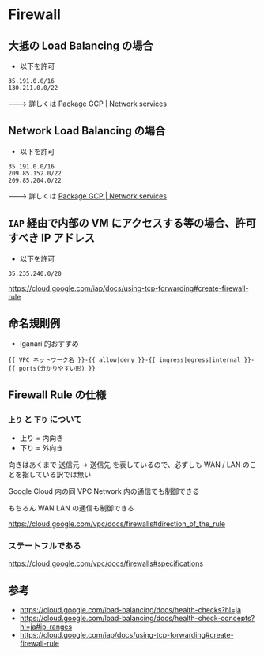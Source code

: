 # Firewall

## 大抵の Load Balancing の場合

+ 以下を許可

```
35.191.0.0/16
130.211.0.0/22
```

---> 詳しくは [Package GCP | Network services](../../net-services)

## Network Load Balancing の場合

+ 以下を許可

```
35.191.0.0/16
209.85.152.0/22
209.85.204.0/22
```

---> 詳しくは [Package GCP | Network services](../../net-services)

## `IAP` 経由で内部の VM にアクセスする等の場合、許可すべき IP アドレス

+ 以下を許可

```
35.235.240.0/20
```

https://cloud.google.com/iap/docs/using-tcp-forwarding#create-firewall-rule

## 命名規則例

- iganari 的おすすめ

```
{{ VPC ネットワーク名 }}-{{ allow|deny }}-{{ ingress|egress|internal }}-{{ ports(分かりやすい形) }}
```

## Firewall Rule の仕様

### `上り` と `下り` について

+ 上り = 内向き
+ 下り = 外向き

向きはあくまで 送信元 -> 送信先 を表しているので、必ずしも WAN / LAN のことを指している訳では無い

Google Cloud 内の同 VPC Network 内の通信でも制御できる

もちろん WAN  LAN の通信も制御できる

https://cloud.google.com/vpc/docs/firewalls#direction_of_the_rule

### ステートフルである

https://cloud.google.com/vpc/docs/firewalls#specifications


## 参考

+ https://cloud.google.com/load-balancing/docs/health-checks?hl=ja
+ https://cloud.google.com/load-balancing/docs/health-check-concepts?hl=ja#ip-ranges
+ https://cloud.google.com/iap/docs/using-tcp-forwarding#create-firewall-rule

